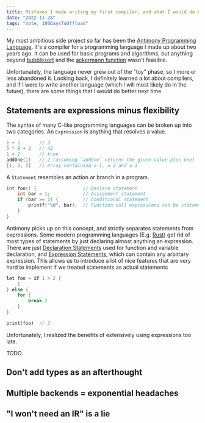 ```yaml
---
title: Mistakes I made writing my first compiler, and what I would do better next time
date: "2022-11-28"
tags: "note, 100DaysToOffload"
---
```


My most ambitious side project so far has been the [Antimony Programming
Language](https://github.com/antimony-lang/antimony). It's a compiler for a
programming language I made up about two years ago. It can be used for basic
programs and algorithms, but anything beyond
[bubblesort](https://github.com/antimony-lang/antimony/blob/master/examples/bubblesort.sb)
and the [ackermann
function](https://github.com/antimony-lang/antimony/blob/master/examples/ackermann.sb)
wasn't feasible.

Unfortunately, the language never grew out of the "toy" phase, so I more or less
abandoned it. Looking back, I definitely learned a lot about compilers, and if I
were to write another language (which I will most likely do in the future),
there are some things that I would do better next time.

## Statements are expressions minus flexibility

The syntax of many C-like programming languages can be broken up into two
categories. An `Expression` is anything that resolves a value.

```c
1 + 2       // 3
5 * 8 + 2   // 42
1 < 2       // true
addOne(1)   // 2 (assuming `addOne` returns the given value plus one)
[1, 2, 3]   // Array containing a 1, a 2 and a 3
```

A `Statement` resembles an action or branch in a program.

```c
int foo() {                 // Declare statement
    int bar = 1;            // Assignment statement
    if (bar >= 1) {         // Conditional statement
        printf("%d", bar);  // Function call expressions can be statements too!
    }
}
```

Antimony picks up on this concept, and strictly separates statements from
expressions. Some modern programming languages (E.g.
[Rust](https://rust-lang.org/)) got rid of most types of statements by just
declaring almost anything an expression. There are just [Declaration
Statements](https://doc.rust-lang.org/reference/statements.html#declaration-statements)
used for function and variable declaration, and [Expression
Statements](https://doc.rust-lang.org/reference/statements.html#expression-statements),
which can contain any arbitrary expression. This allows us to introduce a lot of
nice features that are very hard to implement if we treated statements as actual statements

```rust
let foo = if 1 > 2 {
    1
} else {
    for {
        break 2
    }
}

print(foo)  // 2
```

Unfortunately, I realized the benefits of extensively using expressions too late.

TODO

## Don't add types as an afterthought

## Multiple backends = exponential headaches

## "I won't need an IR" is a lie
